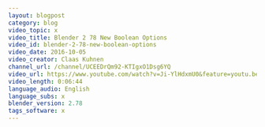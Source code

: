 ```yaml
---
layout: blogpost
category: blog
video_topic: x
video_title: Blender 2 78 New Boolean Options
video_id: blender-2-78-new-boolean-options
video_date: 2016-10-05
video_creator: Claas Kuhnen
channel_url: /channel/UCEEDrQm92-KTIgxO1Dsg6YQ
video_url: https://www.youtube.com/watch?v=Ji-YlHdxmU0&feature=youtu.be
video_length: 0:06:44
language_audio: English
language_subs: x
blender_version: 2.78
tags_software: x
---
```

